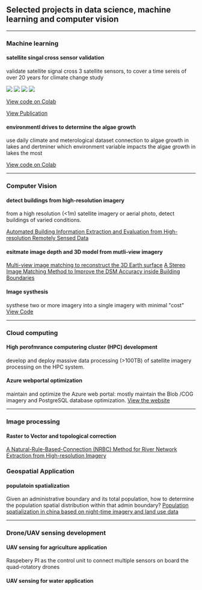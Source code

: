 ## Selected projects in data science, machine learning and computer vision

---

### Machine learning

#### satellite singal cross sensor validation
validate satellite signal cross 3 satellite sensors, to cover a time sereis of over 20 years for climate change study

[![](https://img.shields.io/badge/Python-white?logo=Python)](#) [![](https://img.shields.io/badge/Jupyter-white?logo=Jupyter)](#) [![](https://img.shields.io/badge/Tensorflow-white?logo=Tensorflow)](#) [![](https://img.shields.io/badge/Anaconda-white?logo=Anaconda)](#) 

[View code on Colab](https://colab.research.google.com/drive/1d_q0vUpgwmbN7imUcdsbuDwJ61OuBjvO?usp=sharing)

[View Publication](https://www.mdpi.com/2072-4292/11/19/2306)

#### environmentl drives to determine the algae growth
use daily climate and meterological dataset connection to algae growth in lakes and dertminer which environment variable impacts the algae growth in lakes the most

[View code on Colab](https://drive.google.com/drive/u/0/folders/1vuPTJzWgfwJro4NiEzBwJcTDiH6BsWsV)

---

### Computer Vision
#### detect buildings from high-resolution imagery
from a high resolution (<1m) satellite imagery or aerial photo, detect buildings of varied conditions.

[Automated Building Information Extraction and Evaluation from High-resolution Remotely Sensed Data](https://ir.lib.uwo.ca/etd/2076/)


#### esitmate image depth and 3D model from mutli-view imagery

[Multi-view image matching to reconstruct the 3D Earth surface](https://www.taylorfrancis.com/chapters/edit/10.1201/9780429470196-5/multiview-image-matching-3d-earth-surface-reconstruction-chuiqing-zeng-jinfei-wang)
[A Stereo Image Matching Method to Improve the DSM Accuracy inside Building Boundaries](http://pubs.casi.ca/doi/abs/10.5589/m13-039)

#### Image systhesis
systhese two or more imagery into a single imagery with minimal "cost" 
[View Code]() 

---
### Cloud computing

#### High perofmrance computering cluster (HPC) development
develop and deploy massive data processing (>100TB) of satellite imagery processing on the HPC system.

#### Azure webportal optimization
maintain and optimize the Azure web portal: mostly maintain the Blob /COG imagery and PostgreSQL database optimization.
[View the website](https://eolakewatch-staging.azurewebsites.net/)

---
### Image processing
#### Raster to Vector and topological correction
[A Natural-Rule-Based-Connection (NRBC) Method for River Network Extraction from High-resolution Imagery](http://www.mdpi.com/2072-4292/7/10/14055/html)


### Geospatial Application
#### populatoin spatialization
Given an administrative boundary and its total population, how to determine the population spatial distribution within that admin boundary?
[Population spatialization in china based on night-time imagery and land use data](http://www.tandfonline.com/doi/abs/10.1080/01431161.2011.569581)





--- 
### Drone/UAV sensing development
#### UAV sensing for agriculture application
Raspebery PI as the control unit to connect multiple sensors on board the quad-rotatory drones

#### UAV sensing for water application
